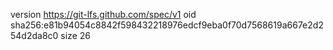 version https://git-lfs.github.com/spec/v1
oid sha256:e81b94054c8842f598432218976edcf9eba0f70d7568619a667e2d254d2da8c0
size 26
